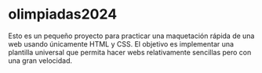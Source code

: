 # olimpiadas2024

Esto es un pequeño proyecto para practicar una maquetación rápida de una web usando únicamente HTML y CSS. El objetivo es implementar una plantilla universal que permita hacer webs relativamente sencillas pero con una gran velocidad.